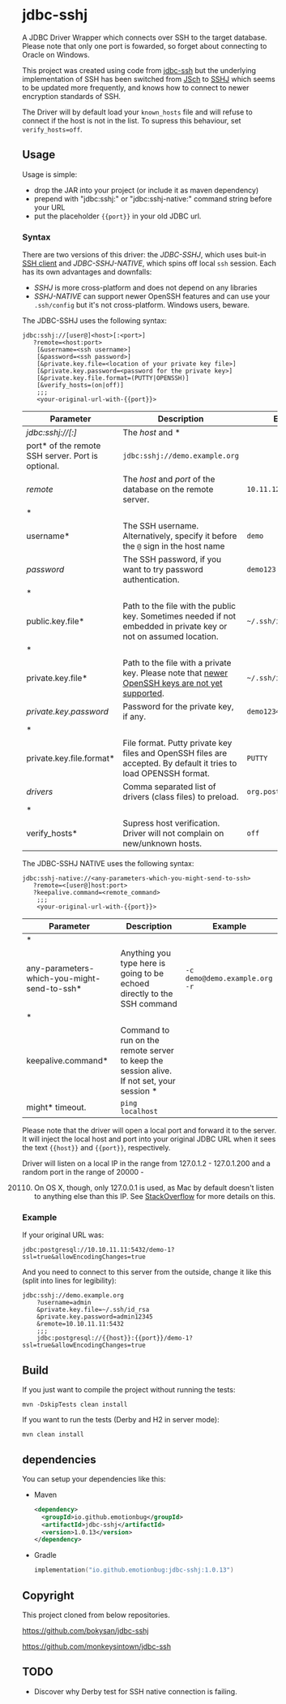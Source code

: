 # jdbc-sshj

A JDBC Driver Wrapper which connects over SSH to the target database. Please note that only one port is fowarded, so
forget about connecting to Oracle on Windows.

This project was created using code from [jdbc-ssh](https://github.com/monkeysintown/jdbc-ssh) but the underlying
implementation of SSH has been switched from [JSch](http://www.jcraft.com/jsch/) to
[SSHJ](https://github.com/hierynomus/sshj) which seems to be updated more frequently, and knows how to connect to newer
encryption standards of SSH.

The Driver will by default load your `known_hosts` file and will refuse to connect if the host is not in the list. To
supress this behaviour, set `verify_hosts=off`.

## Usage

Usage is simple:

- drop the JAR into your project (or include it as maven dependency)
- prepend with "jdbc:sshj:" or "jdbc:sshj-native:" command string before your URL
- put the placeholder `{{port}}` in your old JDBC url.

### Syntax

There are two versions of this driver: the *JDBC-SSHJ*, which uses
buit-in [SSH client](https://github.com/hierynomus/sshj) and *JDBC-SSHJ-NATIVE*, which spins off local `ssh` session.
Each has its own advantages and downfalls:

- *SSHJ* is more cross-platform and does not depend on any libraries
- *SSHJ-NATIVE* can support newer OpenSSH features and can use your `.ssh/config` but it's not cross-platform. Windows
  users, beware.

The JDBC-SSHJ uses the following syntax:

```
jdbc:sshj://[user@]<host>[:<port>]
   ?remote=<host:port>
	[&username=<ssh username>]
	[&password=<ssh password>]
	[&private.key.file=<location of your private key file>]
	[&private.key.password=<password for the private key>]
	[&private.key.file.format=(PUTTY|OPENSSH)]
	[&verify_hosts=(on|off)]
	;;;
	<your-original-url-with-{{port}}>
```

| Parameter | Description | Example |                                                                       
| --- | --- | --- |                         
| *jdbc:sshj://<host>[:<port>]* | The *host* and *
port* of the remote SSH server. Port is optional. | `jdbc:sshj://demo.example.org` |
| *remote* | The *host* and *port* of the database on the remote server. | `10.11.12.13:5432` |
| *
username* | The SSH username. Alternatively, specify it before the `@` sign in the host name | `demo` |
| *password*| The SSH password, if you want to try password authentication. | `demo123` |
| *
public.key.file* | Path to the file with the public key. Sometimes needed if not embedded in private key or not on assumed location. | `~/.ssh/id_rsa.pub` |
| *
private.key.file* | Path to the file with a private key. Please note that [newer OpenSSH keys are not yet supported](https://github.com/hierynomus/sshj/issues/276).  | `~/.ssh/id_rsa` |
| *private.key.password* | Password for the private key, if any. | `demo1234` |
| *
private.key.file.format* | File format. Putty private key files and OpenSSH files are accepted. By default it tries to load OPENSSH format. | `PUTTY` | 
| *drivers* | Comma separated list of drivers (class files) to preload. | `org.postgresql.Driver` | 
| *
verify_hosts* | Supress host verification. Driver will not complain on new/unknown hosts. | `off` | 

The JDBC-SSHJ NATIVE uses the following syntax:

```
jdbc:sshj-native://<any-parameters-which-you-might-send-to-ssh>
   ?remote=<[user@]host:port>
   ?keepalive.command=<remote_command>
	;;;
	<your-original-url-with-{{port}}>
```

| Parameter | Description | Example |                                                                       
| --- | --- | --- |                         
| *
any-parameters-which-you-might-send-to-ssh* | Anything you type here is going to be echoed directly to the SSH command | `-c demo@demo.example.org -r` | 
| *
keepalive.command* | Command to run on the remote server to keep the session alive. If not set, your session *
might* timeout. | `ping localhost` |

Please note that the driver will open a local port and forward it to the server. It will inject the local host and port
into your original JDBC URL when it sees the text `{{host}}` and `{{port}}`, respectively.

Driver will listen on a local IP in the range from 127.0.1.2 - 127.0.1.200 and a random port in the range of 20000 -

20110. On OS X, though, only 127.0.0.1 is used, as Mac by default doesn't listen to anything else than this IP. See
       [StackOverflow](https://superuser.com/questions/458875/how-do-you-get-loopback-addresses-other-than-127-0-0-1-to-work-on-os-x)
       for more details on this.

### Example

If your original URL was:

```
jdbc:postgresql://10.10.11.11:5432/demo-1?ssl=true&allowEncodingChanges=true
```

And you need to connect to this server from the outside, change it like this (split into lines for legibility):

```
jdbc:sshj://demo.example.org
	?username=admin
	&private.key.file=~/.ssh/id_rsa
	&private.key.password=admin12345
	&remote=10.10.11.11:5432
	;;;
	jdbc:postgresql://{{host}}:{{port}}/demo-1?ssl=true&allowEncodingChanges=true
```

## Build

If you just want to compile the project without running the tests:

```
mvn -DskipTests clean install
```

If you want to run the tests (Derby and H2 in server mode):

```
mvn clean install
```

## dependencies

You can setup your dependencies like this:

- Maven
  ```xml
  <dependency>
    <groupId>io.github.emotionbug</groupId>
    <artifactId>jdbc-sshj</artifactId>
    <version>1.0.13</version>
  </dependency>
  ```

- Gradle
  ```kotlin 
  implementation("io.github.emotionbug:jdbc-sshj:1.0.13")
  ```

## Copyright

This project cloned from below repositories.

https://github.com/bokysan/jdbc-sshj

https://github.com/monkeysintown/jdbc-ssh

## TODO

- Discover why Derby test for SSH native connection is failing.
